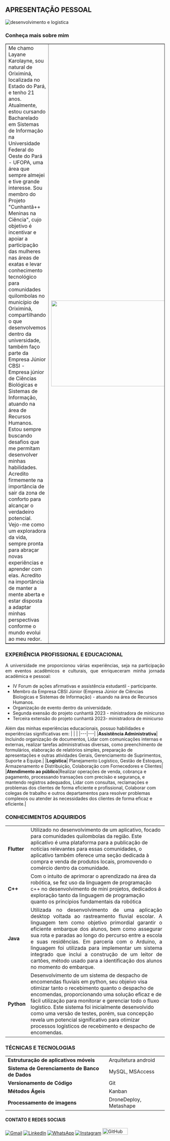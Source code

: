 ## APRESENTAÇÃO PESSOAL
![desenvolvimento e logistica](https://github.com/LayaneBentes/Sobre-mim/assets/143037351/9b56484e-5ef4-403f-896c-0513e4f47370)

### Conheça mais sobre mim
<table border="1">
  <tr>
    <td>Me chamo Layane Karolayne, sou natural de Oriximiná, localizada no Estado do Pará, e tenho 21 anos.  Atualmente, estou cursando Bacharelado em Sistemas de Informação na Universidade Federal do Oeste do Pará - UFOPA, uma área que sempre almejei e tive grande interesse. Sou membro do Projeto "Cunhantã++ Meninas na Ciência", cujo objetivo é incentivar e apoiar a participação das mulheres nas áreas de exatas e levar conhecimento tecnológico para comunidades quilombolas no município de Oriximiná, compartilhando o que desenvolvemos dentro da universidade, também faço parte da Empresa Júnior CBSI - Empresa júnior de Ciências Biológicas e Sistemas de Informação, atuando na área de Recursos Humanos. Estou sempre buscando desafios que me permitam desenvolver minhas habilidades. Acredito firmemente na importância de sair da zona de conforto para alcançar o verdadeiro potencial. Vejo-me como um exploradora da vida, sempre pronta para abraçar novas experiências e aprender com elas. Acredito na importância de manter a mente aberta e estar disposta a adaptar minhas perspectivas conforme o mundo evolui ao meu redor.</td>
    <td><img loading="lazy" src="https://github.com/LayaneBentes/Sobre-teste/assets/143037351/da881bb2-acf0-4ccd-a446-73b956bd5a41" width="10000" height="270"></td>
  </tr>
</table>
    

### EXPERIÊNCIA PROFISSIONAL E EDUCACIONAL

<p align="justify">A universidade me proporcionou várias experiências, seja na participação em eventos acadêmicos e culturais, que enriqueceram minha jornada acadêmica e pessoal:

- IV Forum de ações afirmativas e assistência estudantil - participante.
- Membro da Empresa CBSI Júnior (Empresa Júnior de Ciências Biologicas e Sistemas de Informação) - atuando na área de Recursos Humanos.
- Organização de evento dentro da universidade.
- Segunda exensão do projeto cunhantã 2023 - ministradora de minicurso 
- Terceira extensão do projeto cunhantã 2023- ministradora de minicurso 

Além das minhas experiências educacionais, possuo habilidades e experiências significativas em:
|   |   |
|---|---|
|**Assistência Administrativa**| Incluindo organização de documentos, Lidar com comunicações internas e externas, realizar tarefas administrativas diversas, como preenchimento de formulários, elaboração de relatórios simples, preparação de apresentações e outras atividades Gerais, Gerenciamento de Suprimentos, Suporte a Equipe.|
|**Logística**| Planejamento Logístico, Gestão de Estoques, Armazenamento e Distribuição, Colaboração com Fornecedores e Clientes|
|**Atendimento ao público**|Realizar operações de venda, cobrança e pagamento, processando transações com precisão e segurança, e mantendo registros adequados, Lidar com consultas, reclamações e problemas dos clientes de forma eficiente e profissional, Colaborar com colegas de trabalho e outros departamentos para resolver problemas complexos ou atender às necessidades dos clientes de forma eficaz e eficiente.|

### CONHECIMENTOS ADQUIRIDOS
| | |
|---|---|
| **Flutter** | Utilizado no desenvolvimento de um aplicativo, focado para comunidades quilombolas da região. Este aplicativo é uma plataforma para a publicação de notícias relevantes para essas comunidades, o aplicativo também oferece uma seção dedicada à compra e venda de produtos locais, promovendo o comércio dentro da comunidade.
| **C++**|Com o intuito de aprimorar o aprendizado na área da robótica, se fez uso da linguagem de programação c++ no desenvolvimento de mini projetos, dedicados á exploração tanto da linguagem de programação quanto os princípios fundamentais da robótica
|**Java**|<div style="text-align: justify">Utilizada no desenvolvimento de uma aplicação desktop voltada ao rastreamento fluvial escolar. A linguagem tem como objetivo primordial garantir o eficiente embarque dos alunos, bem como assegurar sua rota e paradas ao longo do percurso entre a escola e suas residências. Em parceria com o Arduino, a linguagem foi utilizada para implementar um sistema integrado que inclui a construção de um leitor de cartões, método usado para a identificação dos alunos no momento do embarque.</div>
|**Python**|Desenvolvimento de um sistema de despacho de encomendas fluviais em python, seu objeivo visa otimizar tanto o recebimento quanto o despacho de encomendas, proporcionando uma solução eficaz e de fácil utilização para monitorar e gerenciar todo o fluxo logístico. Este sistema foi inicialmente desenvolvido como uma versão de testes, porém, sua concepção revela um potencial significativo para otimizar processos logísticos de recebimento e despacho de encomendas.|

### TÉCNICAS E TECNOLOGIAS

|||
|---|---|
|**Estruturação de aplicativos móveis**|Arquitetura android|
|**Sistema de Gerenciamento de Banco de Dados**|MySQL, MSAccess|
|**Versionamento de Código**|Git|
|**Métodos Ágeis**|Kanban|
|**Processamento de imagens**|DroneDeploy, Metashape|

#### CONTATO E REDES SOCIAIS
<div align="left">
    <a href="mailto:layanebbentes@gmail.com" title="Gmail"><img src="https://img.shields.io/badge/-Gmail-FF0000?style=flat-square&labelColor=FF0000&logo=gmail&logoColor=white" alt="Gmail"></a>
    <a href="https://www.linkedin.com/in/layane-bentes-259b77289" title="LinkedIn"><img src="https://img.shields.io/badge/-LinkedIn-0e76a8?style=flat-square&logo=Linkedin&logoColor=white" alt="LinkedIn"></a>
    <a href="https://wa.link/fbclxv" title="WhatsApp">
    <img src="https://img.shields.io/badge/-WhatsApp-25d366?style=flat-square&labelColor=25d366&logo=whatsapp&logoColor=white" alt="WhatsApp"></a>
    <a href="https://www.instagram.com/layane_bentes" title="Instagram">
    <img src="https://img.shields.io/badge/-Instagram-DF0174?style=flat-square&labelColor=DF0174&logo=instagram&logoColor=white" alt="Instagram"></a>
    <a href="https://github.com/LayaneBentes" target="_blank">
    <img src="https://img.shields.io/badge/GitHub-100000?style=flat-square&logo=github&logoColor=white" height="21" width="80" alt="GitHub"></a>
</div>









